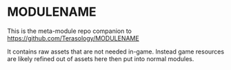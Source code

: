 MODULENAME
==========

This is the meta-module repo companion to https://github.com/Terasology/MODULENAME

It contains raw assets that are not needed in-game. Instead game resources are likely refined out of assets here then put into normal modules.